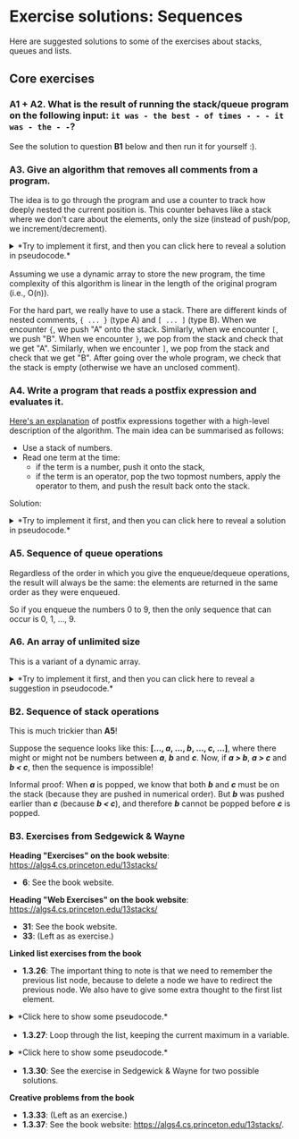 # Exercise solutions: Sequences

Here are suggested solutions to some of the exercises about stacks, queues and lists.

## Core exercises

### A1 + A2. What is the result of running the stack/queue program on the following input: `it was - the best - of times - - - it was - the - -`?

See the solution to question **B1** below and then run it for yourself :).

### A3. Give an algorithm that removes all comments from a program.

The idea is to go through the program and use a counter to track how deeply nested the current position is.
This counter behaves like a stack where we don't care about the elements, only the size (instead of push/pop, we increment/decrement).

<details markdown=block style="margin-bottom: 16px"><summary markdown=span>*Try to implement it first, and then you can click here to reveal a solution in pseudocode.*</summary>
```python
comments = 0
for each character in program:
    if character == "{":
        comments += 1
    else if character == "}":
        if comments == 0:
            throw error "comment end without start"
        comments -= 1
    else:
        if comments == 0:
            add character to new program
if comments > 0:
    throw error "comment start without end"
```
</details>

Assuming we use a dynamic array to store the new program, the time complexity of this algorithm is linear in the length of the original program (i.e., O(n)).

For the hard part, we really have to use a stack.
There are different kinds of nested comments, `{ ... }` (type A) and `[ ... ]` (type B).
When we encounter `{`, we push "A" onto the stack.
Similarly, when we encounter `[`, we push "B".
When we encounter `}`, we pop from the stack and check that we get "A".
Similarly, when we encounter `]`, we pop from the stack and check that we get "B".
After going over the whole program, we check that the stack is empty (otherwise we have an unclosed comment).

### A4. Write a program that reads a postfix expression and evaluates it.

[Here's an explanation](http://mathcenter.oxford.emory.edu/site/cs171/postfixExpressions/) of postfix expressions together with a high-level description of the algorithm.
The main idea can be summarised as follows:

- Use a stack of numbers.
- Read one term at the time:
  - if the term is a number, push it onto the stack,
  - if the term is an operator, pop the two topmost numbers, apply the operator to them, and push the result back onto the stack.

Solution:

<details markdown=block style="margin-bottom: 16px"><summary markdown=span>*Try to implement it first, and then you can click here to reveal a solution in pseudocode.*</summary>
```python
stack = new Stack()
for each token in the input stream:
    if token == ".":
        print stack.pop()
    else if token == "+":
        stack.push(stack.pop() + stack.pop())
    else if token == "+":
        stack.push(stack.pop() + stack.pop())
    else if token == "-":
        stack.push(stack.pop() + stack.pop())
    else if token == "*":
        stack.push(stack.pop() + stack.pop())
    else:
        stack.push(token parsed as an integer)
```
</details>

### A5. Sequence of queue operations

Regardless of the order in which you give the enqueue/dequeue operations, the result will always be the same: the elements are returned in the same order as they were enqueued.

So if you enqueue the numbers 0 to 9, then the only sequence that can occur is 0, 1, …, 9.

### A6. An array of unlimited size

This is a variant of a dynamic array.

<details markdown=block style="margin-bottom: 16px"><summary markdown=span>*Try to implement it first, and then you can click here to reveal a suggestion in pseudocode.*</summary>
```python
class UnlimitedSizeArray:
    array = new Array of size 1

    get(index):
        return array[index]

    # Here is one way to implement `set`.
    set(index, value):
        # Repeatedly double the array until it's big enough
        while index >= array.size():
            resize(array.size()*2)
        array[index] = value

    # Here is another way. Both ways work!
    set(index, value):
        # If the array is too small, increase its size.
        # But, to avoid having to copy the array too often,
        # at least double the size of the array.
        if index >= array.size():
            resize(max(array.size()*2, index+1))
        array[index] = value

    # A private method to resize the array.
    resize(newSize):
        oldArray = array
        array = new Array of size newSize
        for i in 0 ... array.size()-1:
            array[i] = oldArray[i]
```
</details>

## Bonus exercises

### B1. Implement the programs in A1 and A2.

<details markdown=block style="margin-bottom: 16px"><summary markdown=span>*Try to implement it first, and then you can click here to reveal a suggestion in pseudocode.*</summary>
```python
stack = new Stack()
for every word in the input stream:
    if word == "-":
        print(stack.pop())
    else:
        stack.push(word)
print(stack.size(), "elements left on stack")
```
</details>

### B2. Sequence of stack operations

This is much trickier than **A5**!

Suppose the sequence looks like this: **[…, *a*, …, *b*, …, *c*, …]**, where there might or might not be numbers between ***a***, ***b*** and ***c***.
Now, if ***a > b***, ***a > c*** and ***b < c***, then the sequence is impossible!

Informal proof:
When ***a*** is popped, we know that both ***b*** and ***c*** must be on the stack (because they are pushed in numerical order).
But ***b*** was pushed earlier than ***c*** (because ***b < c***), and therefore ***b*** cannot be popped before ***c*** is popped.

### B3. Exercises from Sedgewick & Wayne

**Heading "Exercises" on the book website**: <https://algs4.cs.princeton.edu/13stacks/>

- **6**: See the book website.

**Heading "Web Exercises" on the book website**: <https://algs4.cs.princeton.edu/13stacks/>

- **31**: See the book website.
- **33**: (Left as as exercise.)

**Linked list exercises from the book**

- **1.3.26**:
The important thing to note is that we need to remember the previous list node, because to delete a node we have to redirect the previous node.
We also have to give some extra thought to the first list element.

<details markdown=block style="margin-bottom: 16px"><summary markdown=span>*Click here to show some pseudocode.*</summary>
```python
previous = null
current = list.first
while current is not null:
    if current.item is not equal to key:
        previous = current
    else if previous is null:
        list.first = current.next   # we remove the first element in the list
    else:
        previous.next = current.next   # we remove an inner element
    current = current.next
```
</details>

- **1.3.27**: Loop through the list, keeping the current maximum in a variable.

<details markdown=block style="margin-bottom: 16px"><summary markdown=span>*Click here to show some pseudocode.*</summary>
```python
max = 0
current : Node = list.first
while current is not null:
    if current.item > max:
        max = current.item
    current = current.next
```
</details>

- **1.3.30**: See the exercise in Sedgewick & Wayne for two possible solutions.

**Creative problems from the book**

- **1.3.33**: (Left as an exercise.)
- **1.3.37**: See the book website: <https://algs4.cs.princeton.edu/13stacks/>.
